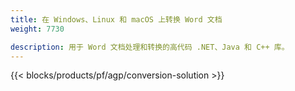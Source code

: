 ```yaml
---
title: 在 Windows、Linux 和 macOS 上转换 Word 文档 
weight: 7730

description: 用于 Word 文档处理和转换的高代码 .NET、Java 和 C++ 库。
---
```


{{< blocks/products/pf/agp/conversion-solution >}} 